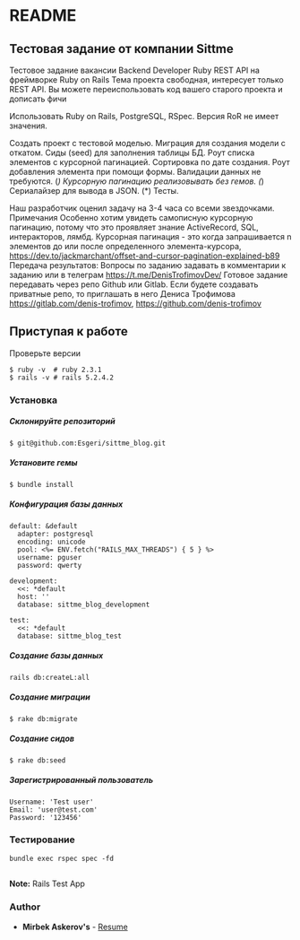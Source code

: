 # README

## Тестовая задание от компании Sittme

Тестовое задание вакансии Backend Developer Ruby
REST API на фреймворке Ruby on Rails
Тема проекта свободная, интересует только REST API. Вы можете переиспользовать код вашего старого проекта и дописать фичи
 
Использовать Ruby on Rails, PostgreSQL, RSpec. Версия RoR не имеет значения.
 
Создать проект с тестовой моделью. Миграция для создания модели с откатом. Сиды (seed) для заполнения таблицы БД.
Роут списка элементов с курсорной пагинацией. Сортировка по дате создания.
Роут добавления элемента при помощи формы. Валидации данных не требуются.
(*) Курсорную пагинацию реализовывать без гемов.
(*) Сериалайзер для вывода в JSON.
(*) Тесты.
 
Наш разработчик оценил задачу на 3-4 часа со всеми звездочками.
Примечания
Особенно хотим увидеть самописную курсорную пагинацию, потому что это проявляет знание ActiveRecord, SQL, интеракторов, лямбд.
Курсорная пагинация - это когда запрашивается n элементов до или после определенного элемента-курсора, https://dev.to/jackmarchant/offset-and-cursor-pagination-explained-b89
Передача результатов:
Вопросы по заданию задавать в комментарии к заданию или в телеграм https://t.me/DenisTrofimovDev/
Готовое задание передавать через репо Github или Gitlab.
Если будете создавать приватные репо, то приглашать в него Дениса Трофимова https://gitlab.com/denis-trofimov, https://github.com/denis-trofimov

## Приступая к работе

Проверьте версии
```
$ ruby -v  # ruby 2.3.1
$ rails -v # rails 5.2.4.2
```

### Установка

##### Склонируйте репозиторий
```
$ git@github.com:Esgeri/sittme_blog.git
```

##### Установите гемы
```
$ bundle install
```

##### Конфигурация базы данных
```
default: &default
  adapter: postgresql
  encoding: unicode
  pool: <%= ENV.fetch("RAILS_MAX_THREADS") { 5 } %>
  username: pguser
  password: qwerty

development:
  <<: *default
  host: ''
  database: sittme_blog_development

test:
  <<: *default
  database: sittme_blog_test
```

##### Создание базы данных
```
rails db:createL:all
```

##### Создание миграции
```
$ rake db:migrate
```

##### Создание сидов
```
$ rake db:seed
```

##### Зарегистрированный пользователь
```
Username: 'Test user'
Email: 'user@test.com'
Password: '123456'
```

### Тестирование
```
bundle exec rspec spec -fd
```

##
__Note:__ Rails Test App

### Author

* **Mirbek Askerov's** - [Resume](https://esgeri.github.io/cv)
